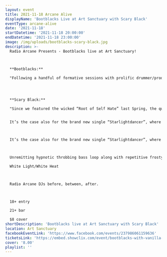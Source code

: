 ```yaml
---
layout: event
title: 2021-11-18 Arcane Alive
displayName: 'Bootblacks Live at Art Sanctuary with Scary Black'
eventType: arcane-alive
date: '2021-11-18'
startDatetime: '2021-11-18 20:00:00'
endDatetime: '2021-11-18 23:00:00'
image: /img/uploads/bootblacks-scary-black.jpg
description: >-
  Radio Arcane Presents - Bootblacks live at Art Sanctuary!



  **Bootblacks:**

  "Following a handful of formative sessions with prolific drummer/producer Jim Sclavunos (nick cave and the bad seeds, sonic youth), the Brooklyn-based Bootblacks released its first ep, narrowed, in the Fall of 2012. Debut full- length Veins came next in 2016 and was backed by extensive touring. 2017’s Fragments found the band expanding to a bigger, more atmospheric and synth- heavy sound. The album landed on many year-end lists and helped earn slots on festivals such as Cold Waves, Terminus, Absolution, Wave Gotik Treffen, and murder of crows. Thin skies, bootblacks’ first album for Artoffact Records, zooms forward where fragments left off. The nine songs combine a driving, dancefloor pulse with soulful, melodic post-punk, yielding results that are positively anthemic. Produced by Jason Corbett of Artoffact labelmates Actors, Thin Skies evokes scenes of dark days and reckless nights in the urban jungle – a marriage of post-punk emotion and clubland sweat. Frontman Panther Almqvist’s brooding voice captivates as it veers from detached cool to deep vulnerability. Guitarist Alli Gorman’s hard jangle channels the trademark delay techniques of [U2’s] the Edge, and in the words of Post-Punk.com. Keyboardist Barrett Hiatt’s arpeggiated synths are the life force pushing the songs relentlessly forward, as Larry Gorman bashes a mix of acoustic and electronic drums with power and perfection. Backing vocals come courtesy of Shannon Hemmett (Actors) and Kennedy Ashlyn (SRSQ, Them Are Us Too)."




  **Scary Black:**

  "Since we featured the wicked “Root of Self Hate” last Spring, the quality of the releases by Louisville, Kentucky based one-man-band  Scary Black seem to know no setbacks.


  It’s the case also for the brand new single “Starlightdancer”, where to his signature haunting and shadowy, gothic-horror-infused darkwave/post-punk sound, he adds a subtle and alluring danceable ‘disco’ twist.



  It’s the case also for the brand new single “Starlightdancer”, where to his signature haunting and shadowy, gothic-horror-infused darkwave/post-punk sound, he adds a subtle and alluring danceable ‘disco’ twist.



  Unremitting hypnotic throbbing bass loop along with repetitive frosty snare thwacks are pierced by chilling, searing guitar leads that bleeding and chiming atop injecting a profound feeling of pain and alienation as deep, slightly hoarse, charismatic vocals, consumed by anger and regret, watch a woman doomed to dance, ever so beautifully, under the stars. “Starlightdancer” he sings in an achingly emotional echoed chorus laced with helplessness longing and sadness, intensified by dramatic gauzy swathes of synths, whilst seamlessly writhe and twist, in a slow yet ruthless pace, towards the darkness."

  White Light/White Heat



  Radio Arcane DJs before, between, after.



  18+ entry

  21+ bar

  $8 cover
shortDescription: 'Bootblacks live at Art Sanctuary with Scary Black'
location: Art Sanctuary
facebookEventLink: 'https://www.facebook.com/events/237986061159636'
ticketsLink: 'https://embed.showclix.com/event/bootblacks-with-vanilla-sugar'
cover: '8.00'
playlist: ''
---
```

